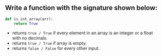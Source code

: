 ## Write a function with the signature shown below:

```python
def is_int_array(arr):
    return True
```

* returns `true / True` if every element in an array is an integer or a float with no decimals. 
* returns `true / True` if array is empty.
* returns `false / False` for every other input.
